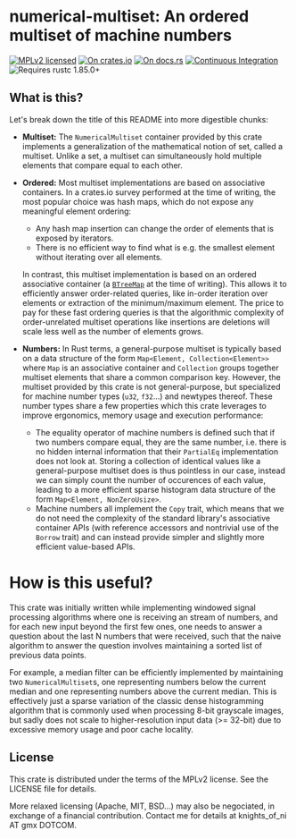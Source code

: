 # numerical-multiset: An ordered multiset of machine numbers

[![MPLv2 licensed](https://img.shields.io/badge/license-MPLv2-blue.svg)](./LICENSE)
[![On crates.io](https://img.shields.io/crates/v/numerical-multiset.svg)](https://crates.io/crates/numerical-multiset)
[![On docs.rs](https://docs.rs/numerical-multiset/badge.svg)](https://docs.rs/numerical-multiset/)
[![Continuous Integration](https://img.shields.io/github/actions/workflow/status/HadrienG2/numerical-multiset/ci.yml?branch=master)](https://github.com/HadrienG2/numerical-multiset/actions?query=workflow%3A%22Continuous+Integration%22)
![Requires rustc 1.85.0+](https://img.shields.io/badge/rustc-1.85.0+-lightgray.svg)


## What is this?

Let's break down the title of this README into more digestible chunks:

- **Multiset:** The `NumericalMultiset` container provided by this crate
  implements a generalization of the mathematical notion of set, called a
  multiset. Unlike a set, a multiset can simultaneously hold multiple elements
  that compare equal to each other.
- **Ordered:** Most multiset implementations are based on associative
  containers. In a crates.io survey performed at the time of writing, the most
  popular choice was hash maps, which do not expose any meaningful element
  ordering:

  - Any hash map insertion can change the order of elements that is exposed by
    iterators.
  - There is no efficient way to find what is e.g. the smallest element
  without iterating over all elements.

  In contrast, this multiset implementation is based on an ordered associative
  container (a
  [`BTreeMap`](https://doc.rust-lang.org/std/collections/struct.BTreeMap.html)
  at the time of writing). This allows it to efficiently answer order-related
  queries, like in-order iteration over elements or extraction of the
  minimum/maximum element. The price to pay for these fast ordering queries is
  that the algorithmic complexity of order-unrelated multiset operations like
  insertions are deletions will scale less well as the number of elements grows.
- **Numbers:** In Rust terms, a general-purpose multiset is typically based on a
  data structure of the form `Map<Element, Collection<Element>>` where `Map` is
  an associative container and `Collection` groups together multiset elements
  that share a common comparison key. However, the multiset provided by this
  crate is not general-purpose, but specialized for machine number types (`u32`,
  `f32`...) and newtypes thereof. These number types share a few properties
  which this crate leverages to improve ergonomics, memory usage and execution
  performance:
    * The equality operator of machine numbers is defined such that if two
      numbers compare equal, they are the same number, i.e. there is no hidden
      internal information that their `PartialEq` implementation does not look
      at. Storing a collection of identical values like a general-purpose
      multiset does is thus pointless in our case, instead we can simply count
      the number of occurences of each value, leading to a more efficient sparse
      histogram data structure of the form `Map<Element, NonZeroUsize>`.
    * Machine numbers all implement the `Copy` trait, which means that we do not
      need the complexity of the standard library's associative container APIs
      (with reference accessors and nontrivial use of the `Borrow` trait) and
      can instead provide simpler and slightly more efficient value-based APIs.


# How is this useful?

This crate was initially written while implementing windowed signal processing
algorithms where one is receiving an stream of numbers, and for each new input
beyond the first few ones, one needs to answer a question about the last N
numbers that were received, such that the naive algorithm to answer the question
involves maintaining a sorted list of previous data points.

For example, a median filter can be efficiently implemented by maintaining two
`NumericalMultiset`s, one representing numbers below the current median and one
representing numbers above the current median. This is effectively just a sparse
variation of the classic dense histogramming algorithm that is commonly used
when processing 8-bit grayscale images, but sadly does not scale to
higher-resolution input data (>= 32-bit) due to excessive memory usage and poor
cache locality.


## License

This crate is distributed under the terms of the MPLv2 license. See the LICENSE
file for details.

More relaxed licensing (Apache, MIT, BSD...) may also be negociated, in exchange
of a financial contribution. Contact me for details at knights_of_ni AT gmx
DOTCOM.
